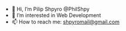 - 👋 Hi, I’m Pilip Shpyro @PhilShpy
- 👀 I’m interested in Web Development
- 📫 How to reach me: shpyromail@gmail.com

<!---
PhilShpy/PhilShpy is a ✨ special ✨ repository because its `README.md` (this file) appears on your GitHub profile.
You can click the Preview link to take a look at your changes.
--->
